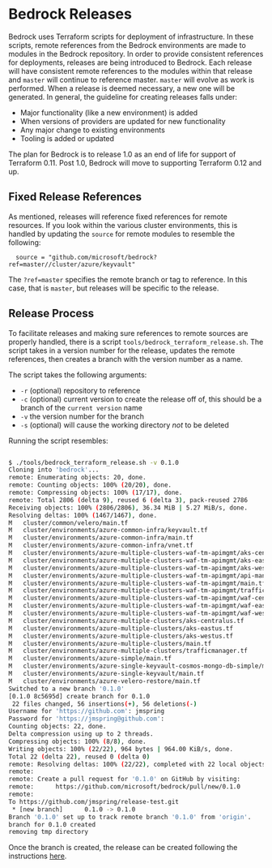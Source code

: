 # Bedrock Releases

Bedrock uses Terraform scripts for deployment of infrastructure.  In these scripts, remote references from the Bedrock environments are made to modules in the Bedrock repository.  In order to provide consistent references for deployments, releases are being introduced to Bedrock.  Each release will have consistent remote references to the modules within that release and `master` will continue to reference master.  `master` will evolve as work is performed.  When a release is deemed necessary, a new one will be generated.  In general, the guideline for creating releases falls under:

- Major functionality (like a new environment) is added
- When versions of providers are updated for new functionality
- Any major change to existing environments
- Tooling is added or updated

The plan for Bedrock is to release 1.0 as an end of life for support of Terraform 0.11.  Post 1.0, Bedrock will move to supporting Terraform 0.12 and up.

## Fixed Release References

As mentioned, releases will reference fixed references for remote resources.  If you look within the various cluster environments, this is handled by updating the `source` for remote modules to resemble the following:

```
  source = "github.com/microsoft/bedrock?ref=master//cluster/azure/keyvault"
```

The `?ref=master` specifies the remote branch or tag to reference.  In this case, that is `master`, but releases will be specific to the release.

## Release Process

To facilitate releases and making sure references to remote sources are properly handled, there is a script `tools/bedrock_terraform_release.sh`.  The script takes in a version number for the release, updates the remote references, then creates a branch with the version number as a name.

The script takes the following arguments:

- `-r` (optional) repository to reference
- `-c` (optional) current version to create the release off of, this should be a branch of the `current version` name
- `-v` the version number for the branch
- `-s` (optional) will cause the working directory *not* to be deleted

Running the script resembles:

```bash

$ ./tools/bedrock_terraform_release.sh -v 0.1.0
Cloning into 'bedrock'...
remote: Enumerating objects: 20, done.
remote: Counting objects: 100% (20/20), done.
remote: Compressing objects: 100% (17/17), done.
remote: Total 2806 (delta 9), reused 6 (delta 3), pack-reused 2786
Receiving objects: 100% (2806/2806), 36.34 MiB | 5.27 MiB/s, done.
Resolving deltas: 100% (1467/1467), done.
M	cluster/common/velero/main.tf
M	cluster/environments/azure-common-infra/keyvault.tf
M	cluster/environments/azure-common-infra/main.tf
M	cluster/environments/azure-common-infra/vnet.tf
M	cluster/environments/azure-multiple-clusters-waf-tm-apimgmt/aks-centralus.tf
M	cluster/environments/azure-multiple-clusters-waf-tm-apimgmt/aks-eastus.tf
M	cluster/environments/azure-multiple-clusters-waf-tm-apimgmt/aks-westus.tf
M	cluster/environments/azure-multiple-clusters-waf-tm-apimgmt/api-management.tf
M	cluster/environments/azure-multiple-clusters-waf-tm-apimgmt/main.tf
M	cluster/environments/azure-multiple-clusters-waf-tm-apimgmt/trafficmanager.tf
M	cluster/environments/azure-multiple-clusters-waf-tm-apimgmt/waf-centralus..tf
M	cluster/environments/azure-multiple-clusters-waf-tm-apimgmt/waf-eastus.tf
M	cluster/environments/azure-multiple-clusters-waf-tm-apimgmt/waf-westus.tf
M	cluster/environments/azure-multiple-clusters/aks-centralus.tf
M	cluster/environments/azure-multiple-clusters/aks-eastus.tf
M	cluster/environments/azure-multiple-clusters/aks-westus.tf
M	cluster/environments/azure-multiple-clusters/main.tf
M	cluster/environments/azure-multiple-clusters/trafficmanager.tf
M	cluster/environments/azure-simple/main.tf
M	cluster/environments/azure-single-keyvault-cosmos-mongo-db-simple/main.tf
M	cluster/environments/azure-single-keyvault/main.tf
M	cluster/environments/azure-velero-restore/main.tf
Switched to a new branch '0.1.0'
[0.1.0 8c5695d] create branch for 0.1.0
 22 files changed, 56 insertions(+), 56 deletions(-)
Username for 'https://github.com': jmspring
Password for 'https://jmspring@github.com': 
Counting objects: 22, done.
Delta compression using up to 2 threads.
Compressing objects: 100% (8/8), done.
Writing objects: 100% (22/22), 964 bytes | 964.00 KiB/s, done.
Total 22 (delta 22), reused 0 (delta 0)
remote: Resolving deltas: 100% (22/22), completed with 22 local objects.
remote: 
remote: Create a pull request for '0.1.0' on GitHub by visiting:
remote:      https://github.com/microsoft/bedrock/pull/new/0.1.0
remote: 
To https://github.com/jmspring/release-test.git
 * [new branch]      0.1.0 -> 0.1.0
Branch '0.1.0' set up to track remote branch '0.1.0' from 'origin'.
branch for 0.1.0 created
removing tmp directory
```

Once the branch is created, the release can be created following the instructions [here](https://help.github.com/en/articles/creating-releases).